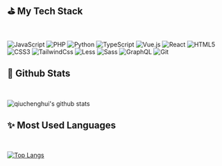 ## ⛳️ My Tech Stack
<br>

![JavaScript](https://img.shields.io/badge/-JavaScript-%23F7DF1C?style=for-the-badge&logo=javascript&logoColor=000000)
![PHP](https://img.shields.io/badge/-Php-%230175C2?style=for-the-badge&logo=php&logoColor=white)
![Python](https://img.shields.io/badge/-Python-%23282C34?style=for-the-badge&logo=python)
![TypeScript](https://img.shields.io/badge/-TypeScript-007ACC?style=for-the-badge&logo=typescript&logoColor=white)
![Vue.js](https://img.shields.io/badge/-Vue.js-%232c3e50?style=for-the-badge&logo=vuedotjs)
![React](https://img.shields.io/badge/-React-%23282C34?style=for-the-badge&logo=react)
![HTML5](https://img.shields.io/badge/-HTML5-%23E44D27?style=for-the-badge&logo=html5&logoColor=ffffff)
![CSS3](https://img.shields.io/badge/-CSS3-%231572B6?style=for-the-badge&logo=css3)
![TailwindCss](https://img.shields.io/badge/-TailwindCss-%231a202c?style=for-the-badge&logo=tailwind-css)
![Less](https://img.shields.io/badge/-Less-%231d365d?style=for-the-badge&logo=less&logoColor=ffffff)
![Sass](https://img.shields.io/badge/-Sass-%23CC6699?style=for-the-badge&logo=sass&logoColor=ffffff)
![GraphQL](https://img.shields.io/badge/-GraphQL-E10098?style=for-the-badge&logo=graphql&logoColor=white)
![Git](https://img.shields.io/badge/-Git-%23F05032?style=for-the-badge&logo=git&logoColor=%23ffffff)
<br>
## 🚀 Github Stats
<br>

![qiuchenghui's github stats](https://github-readme-stats.vercel.app/api?show_icons=true&theme=default&username=qiuchenghui)
<br>
## ✨ Most Used Languages
<br>

[![Top Langs](https://github-readme-stats.vercel.app/api/top-langs/?username=qiuchenghui&layout=compact)](https://github.com/qiuchenghui/qiuchenghui)


